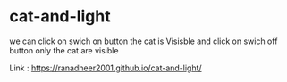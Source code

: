 # cat-and-light
we can click on swich on button the cat is Visisble and click on swich off button only the cat are visible

Link : https://ranadheer2001.github.io/cat-and-light/
